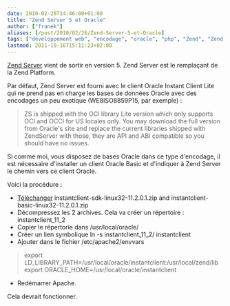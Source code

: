 ```yaml
---
date: 2010-02-26T14:46:00+01:00
title: "Zend Server 5 et Oracle"
author: ["franek"]
aliases: [/post/2010/02/26/Zend-Server-5-et-Oracle]
tags: ["développement web", "encodage", "oracle", "php", "Zend", "Zend Platform", "Zend Server"]
lastmod: 2011-10-16T15:11:23+02:00
---
```

[Zend Server](http://www.zend.com/fr/products/server/) vient de sortir en version 5. Zend Server est le remplaçant de la Zend Platform.

Par défaut, Zend Server est fourni avec le client Oracle Instant Client Lite qui ne prend pas en charge les bases de données Oracle avec des encodages un peu exotique (WE8ISO8859P15, par exemple) :

> ZS is shipped with the OCI library Lite version which only supports OCI and OCCI for US locales only. You may download the full version from Oracle's site and replace the current libraries shipped with ZendServer with those, they are API and ABI compatible so you should have no issues.

Si comme moi, vous disposez de bases Oracle dans ce type d'encodage, il est nécessaire d'installer un client Oracle Basic et d'indiquer à Zend Server le chemin vers ce client Oracle.

Voici la procédure :

- [Téléchanger](http://www.oracle.com/technology/software/tech/oci/instantclient/index.html) instantclient-sdk-linux32-11.2.0.1.zip and instantclient-basic-linux32-11.2.0.1.zip
- Décompressez les 2 archives. Cela va créer un répertoire : instantclient\_11\_2
- Copier le répertorie dans /usr/local/oracle/
- Créer un lien symbolique ln -s instantclient\_11\_2/ instantclient
- Ajouter dans le fichier /etc/apache2/envvars

> export LD\_LIBRARY\_PATH=/usr/local/oracle/instantclient:/usr/local/zend/lib  
> export ORACLE\_HOME=/usr/local/oracle/instantclient

- Redémarrer Apache.

Cela devrait fonctionner.
